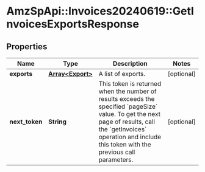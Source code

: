 # AmzSpApi::Invoices20240619::GetInvoicesExportsResponse

## Properties
Name | Type | Description | Notes
------------ | ------------- | ------------- | -------------
**exports** | [**Array&lt;Export&gt;**](Export.md) | A list of exports. | [optional] 
**next_token** | **String** | This token is returned when the number of results exceeds the specified &#x60;pageSize&#x60; value. To get the next page of results, call the &#x60;getInvoices&#x60; operation and include this token with the previous call parameters. | [optional] 

